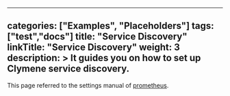 
---
categories: ["Examples", "Placeholders"]
tags: ["test","docs"]
title: "Service Discovery"
linkTitle: "Service Discovery"
weight: 3
description: >
  It guides you on how to set up Clymene service discovery.
---

This page referred to the settings manual of [prometheus](https://prometheus.io/docs/prometheus/latest/configuration/configuration/).
